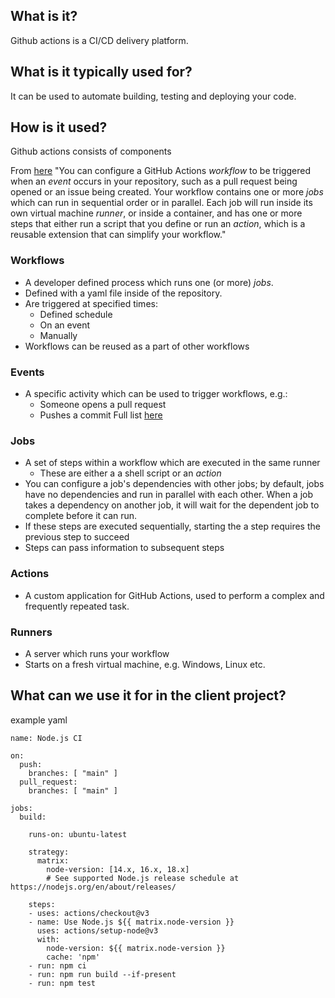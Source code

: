 ## What is it?
Github actions is a CI/CD delivery platform.

## What is it typically used for?
It can be used to automate building, testing and deploying your code.

## How is it used?
Github actions consists of components

From [here](https://docs.github.com/en/actions/learn-github-actions/understanding-github-actions)
"You can configure a GitHub Actions _workflow_ to be triggered when an _event_ occurs in your repository, such as a pull request being opened or an issue being created. Your workflow contains one or more _jobs_ which can run in sequential order or in parallel. Each job will run inside its own virtual machine _runner_, or inside a container, and has one or more steps that either run a script that you define or run an _action_, which is a reusable extension that can simplify your workflow."

### Workflows
- A developer defined process which runs one (or more) _jobs_.
- Defined with a yaml file inside of the repository.
- Are triggered at specified times:
    - Defined schedule
    - On an event
    - Manually
- Workflows can be reused as a part of other workflows

### Events
- A specific activity which can be used to trigger workflows, e.g.:
    - Someone opens a pull request
    - Pushes a commit
Full list [here](https://docs.github.com/en/actions/using-workflows/events-that-trigger-workflows)

### Jobs
- A set of steps within a workflow which are executed in the same runner
    - These are either a a shell script or an _action_
- You can configure a job's dependencies with other jobs; by default, jobs have no dependencies and run in parallel with each other. When a job takes a dependency on another job, it will wait for the dependent job to complete before it can run.
- If these steps are executed sequentially, starting the a step requires the previous step to succeed
- Steps can pass information to subsequent steps

### Actions
- A custom application for GitHub Actions, used to perform a complex and frequently repeated task.

### Runners
- A server which runs your workflow
- Starts on a fresh virtual machine, e.g. Windows, Linux etc.

## What can we use it for in the client project?


example yaml
```
name: Node.js CI

on:
  push:
    branches: [ "main" ]
  pull_request:
    branches: [ "main" ]

jobs:
  build:

    runs-on: ubuntu-latest

    strategy:
      matrix:
        node-version: [14.x, 16.x, 18.x]
        # See supported Node.js release schedule at https://nodejs.org/en/about/releases/

    steps:
    - uses: actions/checkout@v3
    - name: Use Node.js ${{ matrix.node-version }}
      uses: actions/setup-node@v3
      with:
        node-version: ${{ matrix.node-version }}
        cache: 'npm'
    - run: npm ci
    - run: npm run build --if-present
    - run: npm test
```
